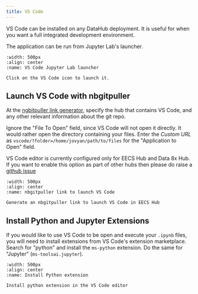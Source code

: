 ```yaml
---
title: VS Code
---
```


VS Code can be installed on any DataHub deployment. It is useful for when you want a full integrated development environment.

The application can be run from Jupyter Lab's launcher.

```{figure} ../assets/vscode-launcher.png
:width: 500px
:align: center
:name: VS Code Jupyter Lab launcher

Click on the VS Code icon to launch it.
```

## Launch VS Code with nbgitpuller

At the [ngbitpuller link generator](https://jupyterhub.github.io/nbgitpuller/link), specify the hub that contains VS Code, and any other relevant information about the git repo.

Ignore the "File To Open" field, since VS Code will not open it directly. It would rather open the directory containing your files. Enter the *Custom URL* as `vscode/?folder=/home/jovyan/path/to/files` for the "Application to Open" field.

VS Code editor is currently configured only for EECS Hub and Data 8x Hub. If you want to enable this option as part of other hubs then please do raise a [github issue](https://github.com/berkeley-dsep-infra/datahub/issues/new?assignees=balajialg&labels=type%3A+enhancement&template=featurerequest.md)

```{figure} ../images/vscode_link_generator.PNG
:width: 500px
:align: center
:name: nbgitpuller link to launch VS Code

Generate an nbgitpuller link to launch VS Code in EECS Hub
```

## Install Python and Jupyter Extensions

If you would like to use VS Code to be open and execute your `.ipynb` files, you will need to install extensions from VS Code's extension marketplace. Search for "python" and install the `ms-python` extension. Do the same for "Jupyter" (`ms-toolsai.jupyter`).


```{figure} ../images/python_extension.PNG
:width: 500px
:align: center
:name: Install Python extension

Install python extension in the VS Code editor
```

